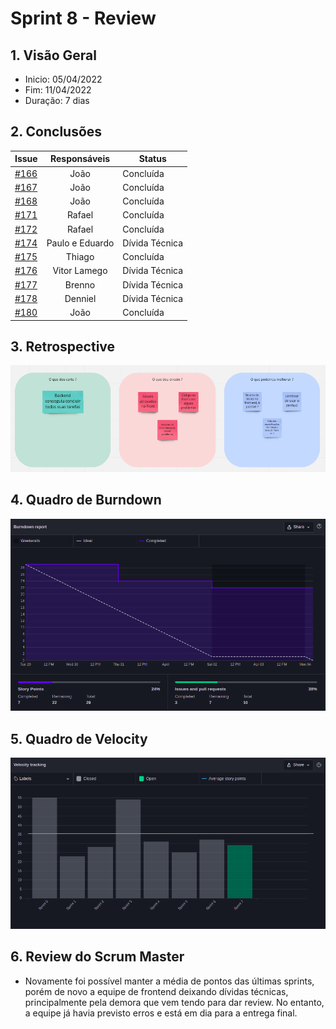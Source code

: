 # Sprint 8 - Review

## 1. Visão Geral
- Inicio: 05/04/2022
- Fim: 11/04/2022
- Duração: 7 dias

## 2. Conclusões
<center>

| Issue | Responsáveis | Status
|--|:-:|--|
|[#166](https://github.com/UnBArqDsw2021-2/2021.2_G4_CadernetaDeCampoDigital_docs/issues/166)|João|Concluída|
|[#167](https://github.com/UnBArqDsw2021-2/2021.2_G4_CadernetaDeCampoDigital_docs/issues/167)|João|Concluída|
|[#168](https://github.com/UnBArqDsw2021-2/2021.2_G4_CadernetaDeCampoDigital_docs/issues/168)|João|Concluída|
|[#171](https://github.com/UnBArqDsw2021-2/2021.2_G4_CadernetaDeCampoDigital_docs/issues/171)|Rafael|Concluída|
|[#172](https://github.com/UnBArqDsw2021-2/2021.2_G4_CadernetaDeCampoDigital_docs/issues/172)| Rafael |Concluída|
|[#174](https://github.com/UnBArqDsw2021-2/2021.2_G4_CadernetaDeCampoDigital_docs/issues/174)|Paulo e Eduardo|Dívida Técnica|
|[#175](https://github.com/UnBArqDsw2021-2/2021.2_G4_CadernetaDeCampoDigital_docs/issues/175)|Thiago|Concluída|
|[#176](https://github.com/UnBArqDsw2021-2/2021.2_G4_CadernetaDeCampoDigital_docs/issues/176)|Vitor Lamego|Dívida Técnica|
|[#177](https://github.com/UnBArqDsw2021-2/2021.2_G4_CadernetaDeCampoDigital_docs/issues/177)|Brenno|Dívida Técnica|
|[#178](https://github.com/UnBArqDsw2021-2/2021.2_G4_CadernetaDeCampoDigital_docs/issues/178)|Denniel|Dívida Técnica|
|[#180](https://github.com/UnBArqDsw2021-2/2021.2_G4_CadernetaDeCampoDigital_docs/issues/180)|João|Concluída|

</center>

## 3. Retrospective
<img src="../../assets/sprints/retrospective_8.png" class="zoom"/>

## 4. Quadro de Burndown
<img src="../../assets/sprints/burndown_8.png" class="zoom"/>

## 5. Quadro de Velocity
<img src="../../assets/sprints/velocity_8.png" class="zoom"/>

## 6. Review do Scrum Master
- Novamente foi possível manter a média de pontos das últimas sprints, porém de novo a equipe de frontend deixando dívidas técnicas, principalmente pela demora que vem tendo para dar review. No entanto, a equipe já havia previsto erros e está em dia para a entrega final.

